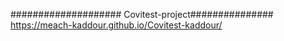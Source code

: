 #################### Covitest-project###############
 https://meach-kaddour.github.io/Covitest-kaddour/
